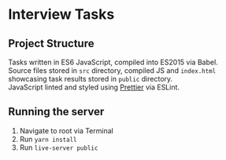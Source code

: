 # Interview Tasks
## Project Structure
Tasks written in ES6 JavaScript, compiled into ES2015 via Babel.  
Source files stored in `src` directory, compiled JS and `index.html` showcasing task results stored in `public` directory.  
JavaScript linted and styled using [Prettier](https://prettier.io/) via ESLint.

## Running the server
1. Navigate to root via Terminal
2. Run `yarn install`
3. Run `live-server public`

